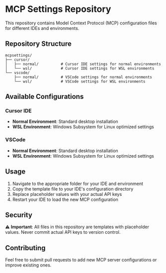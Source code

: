 # MCP Settings Repository

This repository contains Model Context Protocol (MCP) configuration files for different IDEs and environments.

## Repository Structure

```
mcpsettings/
├── cursor/
│   ├── normal/          # Cursor IDE settings for normal environments
│   └── wsl/             # Cursor IDE settings for WSL environments
└── vscode/
    ├── normal/          # VSCode settings for normal environments
    └── wsl/             # VSCode settings for WSL environments
```

## Available Configurations

### Cursor IDE
- **Normal Environment**: Standard desktop installation
- **WSL Environment**: Windows Subsystem for Linux optimized settings

### VSCode
- **Normal Environment**: Standard desktop installation  
- **WSL Environment**: Windows Subsystem for Linux optimized settings

## Usage

1. Navigate to the appropriate folder for your IDE and environment
2. Copy the template file to your IDE's configuration directory
3. Replace placeholder values with your actual API keys
4. Restart your IDE to load the new MCP configuration

## Security

⚠️ **Important**: All files in this repository are templates with placeholder values. Never commit actual API keys to version control.

## Contributing

Feel free to submit pull requests to add new MCP server configurations or improve existing ones.